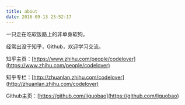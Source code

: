 ```yaml
---
title: about
date: 2016-09-13 23:52:17
---
```


一只走在吃软饭路上的非单身软狗。

经常出没于知乎，Github，欢迎学习交流。

知乎主页：[https://www.zhihu.com/people/codelover](https://www.zhihu.com/people/codelover)

知乎专栏：[http://zhuanlan.zhihu.com/codelover](http://zhuanlan.zhihu.com/codelover)

Github主页：[https://github.com/liguobao](https://github.com/liguobao)



